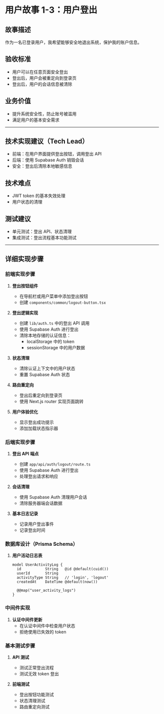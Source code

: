 # 用户故事 1-3：用户登出

## 故事描述

作为一名已登录用户，我希望能够安全地退出系统，保护我的账户信息。

## 验收标准

- 用户可以在任意页面安全登出
- 登出后，用户会被重定向到登录页
- 登出后，用户的会话信息被清除

## 业务价值

- 提升系统安全性，防止账号被滥用
- 满足用户的基本安全需求

---

## 技术实现建议（Tech Lead）

- 前端：在用户界面提供登出按钮，调用登出 API
- 后端：使用 Supabase Auth 销毁会话
- 安全：登出后清除本地敏感信息

## 技术难点

- JWT token 的基本失效处理
- 用户状态的清理

## 测试建议

- 单元测试：登出 API、状态清理
- 集成测试：登出流程基本功能测试

---

## 详细实现步骤

### 前端实现步骤

1. **登出按钮组件**
   - 在导航栏或用户菜单中添加登出按钮
   - 创建 `components/common/logout-button.tsx`

2. **登出逻辑实现**
   - 创建 `lib/auth.ts` 中的登出 API 调用
   - 使用 Supabase Auth 进行登出
   - 清除本地存储的认证信息：
     - localStorage 中的 token
     - sessionStorage 中的用户数据

3. **状态清理**
   - 清除认证上下文中的用户状态
   - 重置 Supabase Auth 状态

4. **路由重定向**
   - 登出后重定向到登录页
   - 使用 Next.js router 实现页面跳转

5. **用户体验优化**
   - 显示登出成功提示
   - 添加加载状态指示器

### 后端实现步骤

1. **登出 API 端点**
   - 创建 `app/api/auth/logout/route.ts`
   - 使用 Supabase Auth 进行登出
   - 处理登出请求和响应

2. **会话清理**
   - 使用 Supabase Auth 清理用户会话
   - 清除服务器端会话数据

3. **基本日志记录**
   - 记录用户登出事件
   - 记录登出时间

### 数据库设计（Prisma Schema）

1. **用户活动日志表**
   ```prisma
   model UserActivityLog {
     id           String   @id @default(cuid())
     userId       String
     activityType String   // 'login', 'logout'
     createdAt    DateTime @default(now())
     
     @@map("user_activity_logs")
   }
   ```

### 中间件实现

1. **认证中间件更新**
   - 在认证中间件中检查用户状态
   - 拒绝使用已失效的 token

### 基本测试步骤

1. **API 测试**
   - 测试正常登出流程
   - 测试无效 token 登出

2. **前端测试**
   - 登出按钮功能测试
   - 状态清理测试
   - 路由重定向测试




